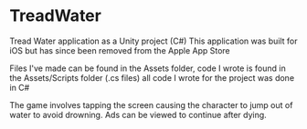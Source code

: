 # TreadWater
Tread Water application as a Unity project (C#)
This application was built for iOS but has since been removed from the Apple App Store

Files I've made can be found in the Assets folder, code I wrote is found in the Assets/Scripts folder (.cs files)
all code I wrote for the project was done in C#

The game involves tapping the screen causing the character to jump out of water to avoid drowning.
Ads can be viewed to continue after dying.
